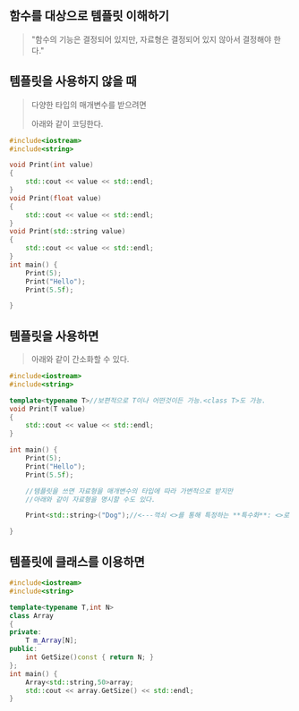 ## 함수를 대상으로 템플릿 이해하기
> "함수의 기능은 결정되어 있지만, 자료형은 결정되어 있지 않아서 결정해야 한다."

## 템플릿을 사용하지 않을 때
> 다양한 타입의 매개변수를 받으려면
>
> 아래와 같이 코딩한다.
```C++
#include<iostream>
#include<string>

void Print(int value)
{
	std::cout << value << std::endl;
}
void Print(float value)
{
	std::cout << value << std::endl;
}
void Print(std::string value)
{
	std::cout << value << std::endl;
}
int main() {
	Print(5);
	Print("Hello");
	Print(5.5f);

}
```

## 템플릿을 사용하면
> 아래와 같이 간소화할 수 있다.
```C++
#include<iostream>
#include<string>

template<typename T>//보편적으로 T이나 어떤것이든 가능.<class T>도 가능.
void Print(T value)
{
	std::cout << value << std::endl;
}

int main() {
	Print(5);
	Print("Hello");
	Print(5.5f);

	//템플릿을 쓰면 자료형을 매개변수의 타입에 따라 가변적으로 받지만
	//아래와 같이 자료형을 명시할 수도 있다.

	Print<std::string>("Dog");//<---꺽쇠 <>를 통해 특정하는 **특수화**: <>로 템플릿 함수임을 명시

}
```

## 템플릿에 클래스를 이용하면

```C++
#include<iostream>
#include<string>

template<typename T,int N>
class Array
{
private:
	T m_Array[N];
public:
	int GetSize()const { return N; }
};
int main() {
	Array<std::string,50>array;
	std::cout << array.GetSize() << std::endl;
}  
```
